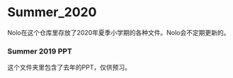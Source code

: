 # Summer_2020
Nolo在这个仓库里存放了2020年夏季小学期的各种文件。Nolo会不定期更新的。
<h3>Summer 2019 PPT</h3>
这个文件夹里包含了去年的PPT，仅供预习。
